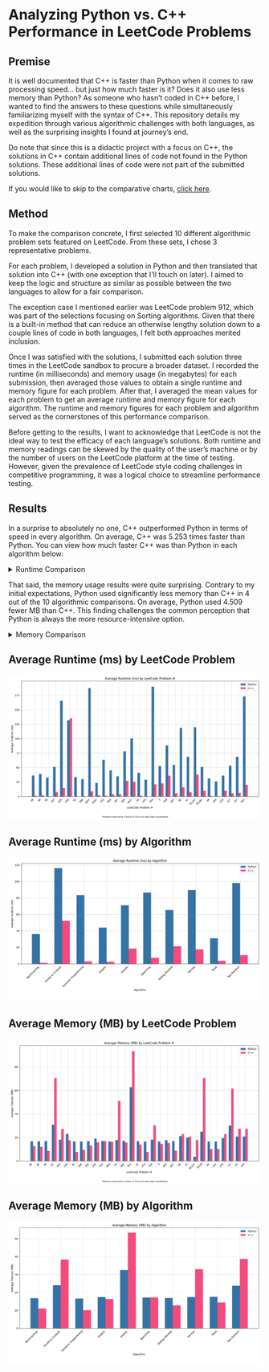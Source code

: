 # Analyzing Python vs. C++ Performance in LeetCode Problems

## Premise

It is well documented that C++ is faster than Python when it comes to raw processing speed… but just how much faster is it? Does it also use less memory than Python? As someone who hasn’t coded in C++ before, I wanted to find the answers to these questions while simultaneously familiarizing myself with the syntax of C++. This repository details my expedition through various algorithmic challenges with both languages, as well as the surprising insights I found at journey’s end.

Do note that since this is a didactic project with a focus on C++, the solutions in C++ contain additional lines of code not found in the Python solutions. These additional lines of code were not part of the submitted solutions.

If you would like to skip to the comparative charts, [click here](#charts).

## Method

To make the comparison concrete, I first selected 10 different algorithmic problem sets featured on LeetCode. From these sets, I chose 3 representative problems.

For each problem, I developed a solution in Python and then translated that solution into C++ (with one exception that I'll touch on later). I aimed to keep the logic and structure as similar as possible between the two languages to allow for a fair comparison.

The exception case I mentioned earlier was LeetCode problem 912, which was part of the selections focusing on Sorting algorithms. Given that there is a built-in method that can reduce an otherwise lengthy solution down to a couple lines of code in both languages, I felt both approaches merited inclusion.

Once I was satisfied with the solutions, I submitted each solution three times in the LeetCode sandbox to procure a broader dataset. I recorded the runtime (in milliseconds) and memory usage (in megabytes) for each submission, then averaged those values to obtain a single runtime and memory figure for each problem. After that, I averaged the mean values for each problem to get an average runtime and memory figure for each algorithm. The runtime and memory figures for each problem and algorithm served as the cornerstones of this performance comparison.

Before getting to the results, I want to acknowledge that LeetCode is not the ideal way to test the efficacy of each language’s solutions. Both runtime and memory readings can be skewed by the quality of the user’s machine or by the number of users on the LeetCode platform at the time of testing. However, given the prevalence of LeetCode style coding challenges in competitive programming, it was a logical choice to streamline performance testing.

## Results

In a surprise to absolutely no one, C++ outperformed Python in terms of speed in every algorithm. On average, C++ was 5.253 times faster than Python. You can view how much faster C++ was than Python in each algorithm below:

<details>
<summary>Runtime Comparison</summary>

* Backtracking - 36x faster
* Divide & Conquer - 2.221x faster
* Dynamic Programming - 28.781x faster
* Graphs - 18.423x faster
* Greedy - 3.837x faster
* Searching - 11.804x faster
* Sliding Window - 3.068x faster
* Sorting - 5.092x faster
* Trees - 8.999x faster
* Two Pointers - 9.307x faster
<br>

* Python average runtime – 72.082ms
* C++ average runtime – 13.721ms
<br>

* Overall average – C++ was 5.253x faster

</details>

That said, the memory usage results were quite surprising. Contrary to my initial expectations, Python used significantly less memory than C++ in 4 out of the 10 algorithmic comparisons. On average, Python used 4.509 fewer MB than C++. This finding challenges the common perception that Python is always the more resource-intensive option.

<details>
<summary>Memory Comparison</summary>

* Backtracking – C++ used 5.716 fewer MB
* Divide & Conquer – Python used 14.417 fewer MB
* Dynamic Programming – C++ used 6.579 fewer MB
* Graphs – C++ used 1.161 fewer MB
* Greedy – Python used 20.859 fewer MB
* Searching – Python used 0.112 fewer MB
* Sliding Window – C++ used 4.131 fewer MB
* Sorting – Python used 15.538 fewer MB
* Trees – C++ used 3.183 fewer MB
* Two Pointers – Python used 14.934 fewer MB
<br>

* Python average memory usage – 20.015MB
* C++ average memory usage – 24.524MB
<br>

* Overall average – Python used 4.509 fewer MB

</details>

<a id="charts"></a>

## Average Runtime (ms) by LeetCode Problem #
![Average Runtime by Problem](avg_runtime_by_lc_problem.png)

## Average Runtime (ms) by Algorithm
![Average Runtime by Algorithm](avg_runtime_by_algorithm.png)

## Average Memory (MB) by LeetCode Problem #
![Average Memory by Problem](avg_memory_by_lc_problem.png)

## Average Memory (MB) by Algorithm
![Average Memory by Algorithm](avg_memory_by_algorithm.png)